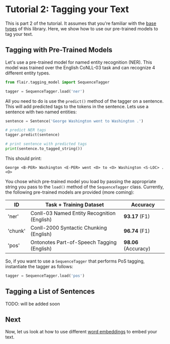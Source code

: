 # Tutorial 2: Tagging your Text

This is part 2 of the tutorial. It assumes that you're familiar with the [base types](/resources/docs/TUTORIAL_BASICS.md) of this library. Here, we show how to use our pre-trained models to tag your text. 

## Tagging with Pre-Trained Models

Let's use a pre-trained model for named entity recognition (NER). 
This model was trained over the English CoNLL-03 task and can recognize 4 different entity
types.

```python
from flair.tagging_model import SequenceTagger

tagger = SequenceTagger.load('ner')
```
All you need to do is use the `predict()` method of the tagger on a sentence. This will add predicted tags to the tokens
in the sentence. Lets use a sentence with two named
entities: 

```python
sentence = Sentence('George Washington went to Washington .')

# predict NER tags
tagger.predict(sentence)

# print sentence with predicted tags
print(sentence.to_tagged_string())
```

This should print: 
```console
George <B-PER> Washington <E-PER> went <O> to <O> Washington <S-LOC> . <O>
```

You chose which pre-trained model you load by passing the appropriate 
string you pass to the `load()` method of the `SequenceTagger` class. Currently, the following pre-trained models
are provided (more coming): 
 
| ID | Task + Training Dataset | Accuracy | 
| -------------    | ------------- | ------------- |
| 'ner' | Conll-03 Named Entity Recognition (English)   |  **93.17** (F1) |
| 'chunk' | Conll-2000 Syntactic Chunking (English)     |  **96.74** (F1) |
| 'pos' | Ontonotes Part-of-Speech Tagging (English)    |  **98.06** (Accuracy) |

So, if you want to use a `SequenceTagger` that performs PoS tagging, instantiate the tagger as follows:

```python
tagger = SequenceTagger.load('pos')
```


## Tagging a List of Sentences

TODO: will be added soon



## Next 

Now, let us look at how to use different [word embeddings](/resources/docs/TUTORIAL_WORD_EMBEDDING.md) to embed your text.
